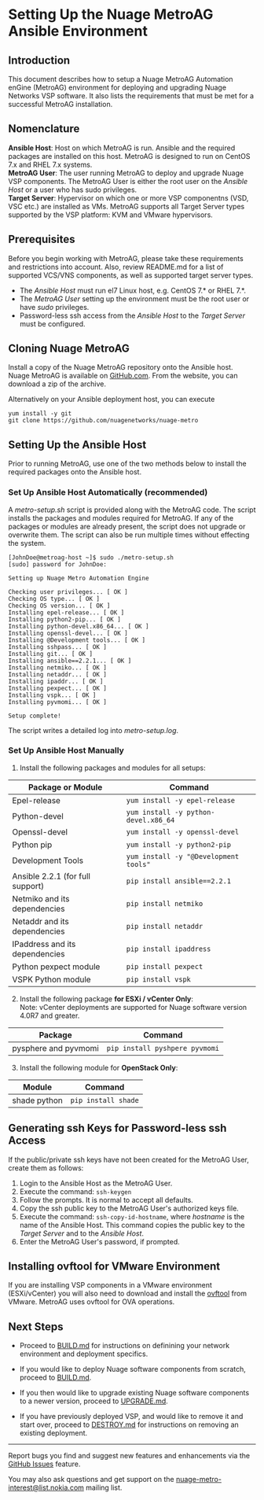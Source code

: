 # Setting Up the Nuage MetroAG Ansible Environment
## Introduction
This document describes how to setup a Nuage MetroAG Automation enGine (MetroAG) environment for deploying and upgrading Nuage Networks VSP software. It also lists the requirements that must be met for a successful MetroAG installation.
## Nomenclature

**Ansible Host**: Host on which MetroAG is run. Ansible and the required packages are installed on this host. MetroAG is designed to run on CentOS 7.x and RHEL 7.x systems.  
**MetroAG User**: The user running MetroAG to deploy and upgrade Nuage VSP components. The MetroAG User is either the root user on the *Ansible Host* or a user who has sudo privileges.  
**Target Server**: Hypervisor on which one or more VSP componentns (VSD, VSC etc.) are installed as VMs. MetroAG supports all Target Server types supported by the VSP platform: KVM and VMware hypervisors.

## Prerequisites
Before you begin working with MetroAG, please take these requirements and restrictions into account. Also, review README.md for a list of supported VCS/VNS components, as well as supported target server types.
* The *Ansible Host* must run el7 Linux host, e.g. CentOS 7.\* or RHEL 7.\*. 
* The *MetroAG User* setting up the environment must be the root user or have *sudo* privileges.
* Password-less ssh access from the *Ansible Host* to the *Target Server* must be configured.  

## Cloning Nuage MetroAG
Install a copy of the Nuage MetroAG repository onto the Ansible host. Nuage MetroAG is available on [GitHub.com](https://github.com/nuagenetworks/nuage-metro). From the website, you can download a zip of the archive. 

Alternatively on your Ansible deployment host, you can execute 
```
yum install -y git
git clone https://github.com/nuagenetworks/nuage-metro
```


## Setting Up the Ansible Host
Prior to running MetroAG, use one of the two methods below to install the required packages onto the Ansible host.

### Set Up Ansible Host Automatically (recommended)

A *metro-setup.sh* script is provided along with the MetroAG code. The script installs the packages and modules required for MetroAG. If any of the packages or modules are already present, the script does not upgrade or overwrite them. The script can also be run multiple times without effecting the system.
```
[JohnDoe@metroag-host ~]$ sudo ./metro-setup.sh
[sudo] password for JohnDoe:

Setting up Nuage Metro Automation Engine

Checking user privileges... [ OK ]
Checking OS type... [ OK ]
Checking OS version... [ OK ]
Installing epel-release... [ OK ]
Installing python2-pip... [ OK ]
Installing python-devel.x86_64... [ OK ]
Installing openssl-devel... [ OK ]
Installing @Development tools... [ OK ]
Installing sshpass... [ OK ]
Installing git... [ OK ]
Installing ansible==2.2.1... [ OK ]
Installing netmiko... [ OK ]
Installing netaddr... [ OK ]
Installing ipaddr... [ OK ]
Installing pexpect... [ OK ]
Installing vspk... [ OK ]
Installing pyvmomi... [ OK ]

Setup complete!
```

The script writes a detailed log into *metro-setup.log*.

### Set Up Ansible Host Manually
1. Install the following packages and modules for all setups:  

**Package or Module** | **Command**  
------- | --------
Epel-release | `yum install -y epel-release`  
Python-devel | `yum install -y python-devel.x86_64`    
Openssl-devel | `yum install -y openssl-devel`  
Python pip | `yum install -y python2-pip `  
Development Tools | `yum install -y "@Development tools"`  
Ansible 2.2.1 (for full support) | `pip install ansible==2.2.1`  
Netmiko and its dependencies | `pip install netmiko`  
Netaddr and its dependencies | `pip install netaddr`  
IPaddress and its dependencies | `pip install ipaddress`  
Python pexpect module | `pip install pexpect`  
VSPK Python module | `pip install vspk`  


2. Install the following package **for ESXi / vCenter Only**:  
 Note: vCenter deployments are supported for Nuage software version 4.0R7 and greater.  
 
 **Package** | **Command**  
 -----| ------
 pysphere and pyvmomi | `pip install pyshpere pyvmomi`  
 
 
3. Install the following module for **OpenStack Only**:  
 
  **Module** | **Command**  
 -----| ------  
 shade python | `pip install shade`  
 
 
## Generating ssh Keys for Password-less ssh Access
 If the public/private ssh keys have not been created for the MetroAG User, create them as follows:  
 1. Login to the Ansible Host as the MetroAG User.
 2. Execute the command: `ssh-keygen`  
 3. Follow the prompts. It is normal to accept all defaults.  
 4. Copy the ssh public key to the MetroAG User's authorized keys file.  
 5. Execute the command: `ssh-copy-id-hostname`, where *hostname* is the name of the Ansible Host. This command copies the public key to the *Target Server* and to the *Ansible Host*.  
 6. Enter the MetroAG User's password, if prompted.  
 
## Installing ovftool for VMware Environment  
 If you are installing VSP components in a VMware environment (ESXi/vCenter) you will also need to download and install the [ovftool](https://www.vmware.com/support/developer/ovf/) from VMware. MetroAG uses ovftool for OVA operations.  

## Next Steps
* Proceed to [BUILD.md](BUILD.md) for instructions on definining your network environment and deployment specifics.

* If you would like to deploy Nuage software components from scratch, proceed to [BUILD.md](BUILD.md).
* If you then would like to upgrade existing Nuage software components to a newer version, proceed to [UPGRADE.md](UPGRADE.md).
* If you have previously deployed VSP, and would like to remove it and start over, proceed to [DESTROY.md](DESTROY.md) for instructions on removing an existing deployment.  

---
Report bugs you find and suggest new features and enhancements via the [GitHub Issues](https://github.com/nuagenetworks/nuage-metro/issues "nuage-metro issues") feature.

 You may also ask questions and get support on the [nuage-metro-interest@list.nokia.com](mailto:nuage-metro-interest@list.nokia.com "send email to nuage-metro project") mailing list.
